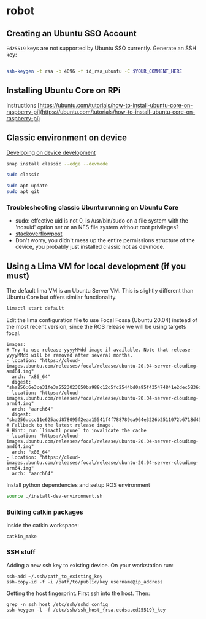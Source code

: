 # robot

## Creating an Ubuntu SSO Account

`Ed25519` keys are not supported by Ubuntu SSO currently. Generate an SSH key:

```
```

```bash
ssh-keygen -t rsa -b 4096 -f id_rsa_ubuntu -C $YOUR_COMMENT_HERE
```

## Installing Ubuntu Core on RPi

Instructions
[https://ubuntu.com/tutorials/how-to-install-ubuntu-core-on-raspberry-pi](https://ubuntu.com/tutorials/how-to-install-ubuntu-core-on-raspberry-pi)

## Classic environment on device

[Developing on device development](https://web.archive.org/web/20190421235427/https://developer.ubuntu.com/core/get-started/developer-setup)

```bash
snap install classic --edge --devmode
```

```bash
sudo classic
```

```bash
sudo apt update
sudo apt git
```
### Troubleshooting classic Ubuntu running on Ubuntu Core

- sudo: effective uid is not 0, is /usr/bin/sudo on a file system with the
  'nosuid' option set or an NFS file system without root privileges?
- [stackoverflowpost](https://askubuntu.com/questions/625540/suddenly-cant-run-sudo)
- Don't worry, you didn't mess up the entire permissions structure of the
  device, you probably just installed classic not as devmode.

## Using a Lima VM for local development (if you must)

The default lima VM is an Ubuntu Server VM. This is slightly different
than Ubuntu Core but offers similar functionality.

```bash
limactl start default
```

Edit the lima configuration file to use Focal Fossa (Ubuntu 20.04) instead of
the most recent version, since the ROS release we will be using targets focal.

```
images:
# Try to use release-yyyyMMdd image if available. Note that release-yyyyMMdd will be removed after several months.
- location: "https://cloud-images.ubuntu.com/releases/focal/release/ubuntu-20.04-server-cloudimg-amd64.img"
  arch: "x86_64"
  digest: "sha256:6e3ce31fe3a5523023650ba988c12d5fc2544bd0a95f435474841e2dec5836d9"
- location: "https://cloud-images.ubuntu.com/releases/focal/release/ubuntu-20.04-server-cloudimg-arm64.img"
  arch: "aarch64"
  digest: "sha256:ccc11e625acd878095f2eaa15541f4f788789ea964e3226b2511072b6718d455"
# Fallback to the latest release image.
# Hint: run `limactl prune` to invalidate the cache
- location: "https://cloud-images.ubuntu.com/releases/focal/release/ubuntu-20.04-server-cloudimg-amd64.img"
  arch: "x86_64"
- location: "https://cloud-images.ubuntu.com/releases/focal/release/ubuntu-20.04-server-cloudimg-arm64.img"
  arch: "aarch64"
```

Install python dependencies and setup ROS environment
```bash
source ./install-dev-environment.sh
```

### Building catkin packages

Inside the catkin workspace:

`catkin_make`

### SSH stuff

Adding a new ssh key to existing device. On your workstation run:

```
ssh-add ~/.ssh/path_to_existing_key
ssh-copy-id -f -i /path/to/public/key username@ip_address
```

Getting the host fingerprint. First ssh into the host. Then:

```
grep -n ssh_host /etc/ssh/sshd_config
ssh-keygen -l -f /etc/ssh/ssh_host_{rsa,ecdsa,ed25519}_key
```

